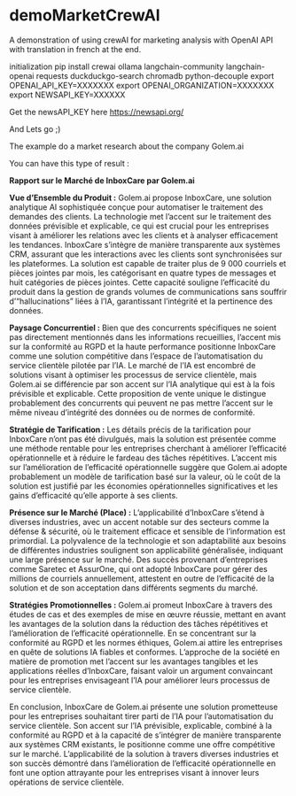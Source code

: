 # demoMarketCrewAI
A demonstration of using crewAI for marketing analysis with OpenAI API with translation in french at the end.


initialization
pip install crewai ollama langchain-community langchain-openai requests duckduckgo-search chromadb python-decouple
export OPENAI_API_KEY=XXXXXXX
export OPENAI_ORGANIZATION=XXXXXXX
export NEWSAPI_KEY=XXXXXX

Get the newsAPI_KEY here https://newsapi.org/

And Lets go ;) 

The example do a market research about the company Golem.ai

You can have this type of result : 

**Rapport sur le Marché de InboxCare par Golem.ai**

**Vue d’Ensemble du Produit :**
Golem.ai propose InboxCare, une solution analytique AI sophistiquée 
conçue pour automatiser le traitement des demandes des clients. 
La technologie met l’accent sur le traitement des données prévisible 
et explicable, ce qui est crucial pour les entreprises visant à 
améliorer les relations avec les clients et à analyser efficacement 
les tendances. InboxCare s’intègre de manière transparente aux systèmes 
CRM, assurant que les interactions avec les clients sont synchronisées 
sur les plateformes. 
La solution est capable de traiter plus de 9 000 courriels et pièces jointes 
par mois, les catégorisant en quatre types de messages et huit catégories 
de pièces jointes. Cette capacité souligne l’efficacité du produit dans 
la gestion de grands volumes de communications sans souffrir 
d’“hallucinations” liées à l’IA, garantissant l’intégrité et 
la pertinence des données.

**Paysage Concurrentiel :**
Bien que des concurrents spécifiques ne soient pas directement mentionnés 
dans les informations recueillies, l’accent mis sur la conformité au RGPD 
et la haute performance positionne InboxCare comme une solution compétitive 
dans l’espace de l’automatisation du service clientèle pilotée par l’IA. 
Le marché de l’IA est encombré de solutions visant à optimiser les processus 
de service clientèle, mais Golem.ai se différencie par son accent sur 
l’IA analytique qui est à la fois prévisible et explicable. 
Cette proposition de vente unique le distingue probablement 
des concurrents qui peuvent ne pas mettre l’accent sur le même niveau 
d’intégrité des données ou de normes de conformité.

**Stratégie de Tarification :**
Les détails précis de la tarification pour InboxCare n’ont pas été divulgués,
 mais la solution est présentée comme une méthode rentable pour 
les entreprises cherchant à améliorer l’efficacité opérationnelle 
et à réduire le fardeau des tâches répétitives. L’accent mis sur 
l’amélioration de l’efficacité opérationnelle suggère que Golem.ai 
adopte probablement un modèle de tarification basé sur la valeur, 
où le coût de la solution est justifié par les économies 
opérationnelles significatives et les gains d’efficacité qu’elle 
apporte à ses clients.

**Présence sur le Marché (Place) :**
L’applicabilité d’InboxCare s’étend à diverses industries, 
avec un accent notable sur des secteurs comme la défense & sécurité,
où le traitement efficace et sensible de l’information est primordial. 
La polyvalence de la technologie et son adaptabilité aux besoins 
de différentes industries soulignent son applicabilité généralisée, 
indiquant une large présence sur le marché. Des succès provenant 
d’entreprises comme Saretec et AssurOne, qui ont adopté InboxCare 
pour gérer des millions de courriels annuellement, attestent en outre 
de l’efficacité de la solution et de son acceptation dans différents 
segments du marché.

**Stratégies Promotionnelles :**
Golem.ai promeut InboxCare à travers des études de cas et des exemples 
de mise en œuvre réussie, mettant en avant les avantages de la solution 
dans la réduction des tâches répétitives et l’amélioration de l’efficacité 
opérationnelle. En se concentrant sur la conformité au RGPD et les 
normes éthiques, Golem.ai attire les entreprises en quête de solutions 
IA fiables et conformes. L’approche de la société en matière de 
promotion met l’accent sur les avantages tangibles et les applications 
réelles d’InboxCare, faisant valoir un argument convaincant pour les 
entreprises envisageant l’IA pour améliorer leurs processus de service 
clientèle.

En conclusion, InboxCare de Golem.ai présente une solution prometteuse 
pour les entreprises souhaitant tirer parti de l’IA pour l’automatisation
du service clientèle. Son accent sur l’IA prévisible, explicable, 
combiné à la conformité au RGPD et à la capacité de s’intégrer de manière
transparente aux systèmes CRM existants, le positionne comme une offre 
compétitive sur le marché. L’applicabilité de la solution à travers diverses
 industries et son succès démontré dans l’amélioration de l’efficacité 
opérationnelle en font une option attrayante pour les entreprises visant 
à innover leurs opérations de service clientèle.
